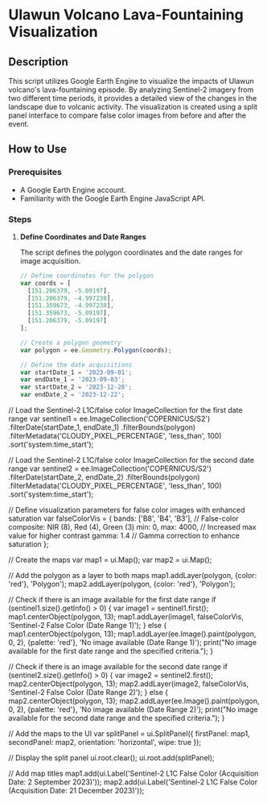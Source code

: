 # Ulawun Volcano Lava-Fountaining Visualization

## Description

This script utilizes Google Earth Engine to visualize the impacts of Ulawun volcano's lava-fountaining episode. By analyzing Sentinel-2 imagery from two different time periods, it provides a detailed view of the changes in the landscape due to volcanic activity. The visualization is created using a split panel interface to compare false color images from before and after the event.

## How to Use

### Prerequisites

- A Google Earth Engine account.
- Familiarity with the Google Earth Engine JavaScript API.

### Steps

1. **Define Coordinates and Date Ranges**

   The script defines the polygon coordinates and the date ranges for image acquisition.

   ```javascript
   // Define coordinates for the polygon
   var coords = [
     [151.206379, -5.09197],
     [151.206379, -4.997238],
     [151.359673, -4.997238],
     [151.359673, -5.09197],
     [151.206379, -5.09197]
   ];

   // Create a polygon geometry
   var polygon = ee.Geometry.Polygon(coords);

   // Define the date acquisitions
   var startDate_1 = '2023-09-01';
   var endDate_1 = '2023-09-03';
   var startDate_2 = '2023-12-20';
   var endDate_2 = '2023-12-22';

// Load the Sentinel-2 L1C/false color ImageCollection for the first date range
var sentinel1 = ee.ImageCollection('COPERNICUS/S2')
                 .filterDate(startDate_1, endDate_1)
                 .filterBounds(polygon)
                 .filterMetadata('CLOUDY_PIXEL_PERCENTAGE', 'less_than', 100)
                 .sort('system:time_start');

// Load the Sentinel-2 L1C/false color ImageCollection for the second date range
var sentinel2 = ee.ImageCollection('COPERNICUS/S2')
                 .filterDate(startDate_2, endDate_2)
                 .filterBounds(polygon)
                 .filterMetadata('CLOUDY_PIXEL_PERCENTAGE', 'less_than', 100)
                 .sort('system:time_start');

// Define visualization parameters for false color images with enhanced saturation
var falseColorVis = {
  bands: ['B8', 'B4', 'B3'],  // False-color composite: NIR (8), Red (4), Green (3)
  min: 0,
  max: 4000,  // Increased max value for higher contrast
  gamma: 1.4  // Gamma correction to enhance saturation
};

// Create the maps
var map1 = ui.Map();
var map2 = ui.Map();

// Add the polygon as a layer to both maps
map1.addLayer(polygon, {color: 'red'}, 'Polygon');
map2.addLayer(polygon, {color: 'red'}, 'Polygon');

// Check if there is an image available for the first date range
if (sentinel1.size().getInfo() > 0) {
  var image1 = sentinel1.first();
  map1.centerObject(polygon, 13);
  map1.addLayer(image1, falseColorVis, 'Sentinel-2 False Color (Date Range 1)');
} else {
  map1.centerObject(polygon, 13);
  map1.addLayer(ee.Image().paint(polygon, 0, 2), {palette: 'red'}, 'No image available (Date Range 1)');
  print("No image available for the first date range and the specified criteria.");
}

// Check if there is an image available for the second date range
if (sentinel2.size().getInfo() > 0) {
  var image2 = sentinel2.first();
  map2.centerObject(polygon, 13);
  map2.addLayer(image2, falseColorVis, 'Sentinel-2 False Color (Date Range 2)');
} else {
  map2.centerObject(polygon, 13);
  map2.addLayer(ee.Image().paint(polygon, 0, 2), {palette: 'red'}, 'No image available (Date Range 2)');
  print("No image available for the second date range and the specified criteria.");
}

// Add the maps to the UI
var splitPanel = ui.SplitPanel({
  firstPanel: map1,
  secondPanel: map2,
  orientation: 'horizontal',
  wipe: true
});

// Display the split panel
ui.root.clear();
ui.root.add(splitPanel);

// Add map titles
map1.add(ui.Label('Sentinel-2 L1C False Color (Acquisition Date: 2 September 2023)'));
map2.add(ui.Label('Sentinel-2 L1C False Color (Acquisition Date: 21 December 2023)'));

